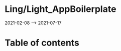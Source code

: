 Ling/Light_AppBoilerplate
================
2021-02-08 --> 2021-07-17




Table of contents
===========






